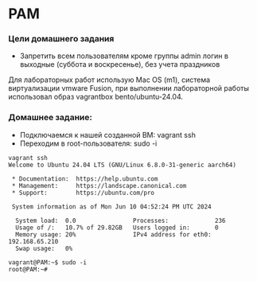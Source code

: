 # PAM

### Цели домашнего задания

- Запретить всем пользователям кроме группы admin логин в выходные (суббота и воскресенье), без учета праздников

Для лабораторных работ использую Mac OS (m1), система виртуализации vmware Fusion, при выполнении лабораторной работы использовал образ vagrantbox bento/ubuntu-24.04.

### Домашнее задание:

- Подключаемся к нашей созданной ВМ: vagrant ssh
- Переходим в root-пользователя: sudo -i
```
vagrant ssh       
Welcome to Ubuntu 24.04 LTS (GNU/Linux 6.8.0-31-generic aarch64)

 * Documentation:  https://help.ubuntu.com
 * Management:     https://landscape.canonical.com
 * Support:        https://ubuntu.com/pro

 System information as of Mon Jun 10 04:52:24 PM UTC 2024

  System load:  0.0                Processes:             236
  Usage of /:   10.7% of 29.82GB   Users logged in:       0
  Memory usage: 20%                IPv4 address for eth0: 192.168.65.210
  Swap usage:   0%

vagrant@PAM:~$ sudo -i
root@PAM:~#
```

